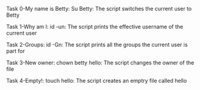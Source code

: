 Task 0-My name is Betty: Su Betty: The script switches the current user to Betty

Task 1-Why am I: id -un: The script prints the effective username of the current user

Task 2-Groups: id -Gn: The script prints all the groups the current user is part for

Task 3-New owner: chown betty hello: The script changes the owner of the file

Task 4-Empty!: touch hello: The script creates an emptry file called hello